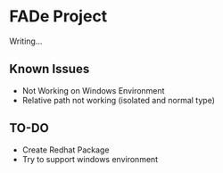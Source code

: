 # FADe Project
Writing...

## Known Issues
* Not Working on Windows Environment
* Relative path not working (isolated and normal type)

## TO-DO
* Create Redhat Package
* Try to support windows environment